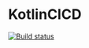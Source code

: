 # KotlinCICD

[![Build status](https://build.appcenter.ms/v0.1/apps/5ac43b39-1274-44f4-8aa9-fe5ddfa49ffd/branches/master/badge)](https://appcenter.ms)
